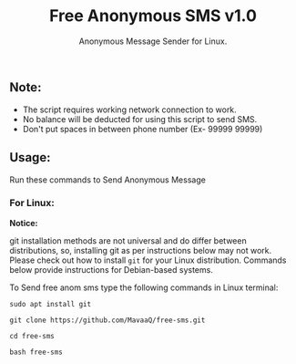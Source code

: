 <h1 align="center">Free Anonymous SMS v1.0</h1>
<p align="center">Anonymous Message Sender for Linux.</p><br>

## Note:

- The script requires working network connection to work.
- No balance will be deducted for using this script to send SMS.
- Don't put spaces in between phone number (Ex- 99999 99999)

## Usage:

Run these commands to Send Anonymous Message

### For Linux:

**Notice:** 

git installation methods are not universal and do differ between distributions,
so, installing git as per instructions below may not work.
Please check out how to install `git` for your Linux distribution.
Commands below provide instructions for Debian-based systems.

To Send free anom sms type the following commands in Linux terminal:
```
sudo apt install git
```
```
git clone https://github.com/MavaaQ/free-sms.git
```
```
cd free-sms
```
```
bash free-sms
```
